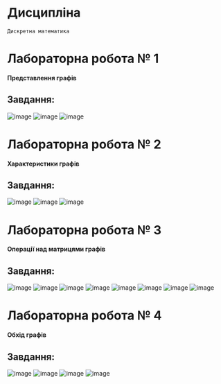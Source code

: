 # Дисципліна

`Дискретна математика`

# Лабораторна робота № 1

**Представлення графів**

## Завдання:

![image](https://github.com/zerorchik/DM_1_labs/assets/103893849/c36bd516-494d-4503-8496-3eff2d586405)
![image](https://github.com/zerorchik/DM_1_labs/assets/103893849/873e48c0-60f3-4894-98f3-c3cb54c9a3bf)
![image](https://github.com/zerorchik/DM_1_labs/assets/103893849/473b4df5-38b1-4d2e-816d-e1dc4bd3caa7)

# Лабораторна робота № 2

**Характеристики графів**

## Завдання:

![image](https://github.com/zerorchik/DM_1_labs/assets/103893849/4dc382d9-0f25-4890-9ff5-836eee0f6c1a)
![image](https://github.com/zerorchik/DM_1_labs/assets/103893849/d99ff534-ab00-4114-9bd6-daa422b6ab2f)
![image](https://github.com/zerorchik/DM_1_labs/assets/103893849/e9e53118-32e7-4b77-98a1-c1cc8d145e18)

# Лабораторна робота № 3

**Операції над матрицями графів**

## Завдання:

![image](https://github.com/zerorchik/DM_1_labs/assets/103893849/7ca0657a-951d-4a82-8068-99b8c55388f8)
![image](https://github.com/zerorchik/DM_1_labs/assets/103893849/88a93d92-2ced-4c4a-90ed-e1e249cdaca1)
![image](https://github.com/zerorchik/DM_1_labs/assets/103893849/7d6f8d44-44f2-4dbe-a2b3-56f53cced805)
![image](https://github.com/zerorchik/DM_1_labs/assets/103893849/2f47b688-d0e8-4230-a249-06a26018db8b)
![image](https://github.com/zerorchik/DM_1_labs/assets/103893849/46d7c8bb-5027-457c-9a92-4e9b91b25760)
![image](https://github.com/zerorchik/DM_1_labs/assets/103893849/188f9000-cf17-4579-bacb-4a27fbc850d7)
![image](https://github.com/zerorchik/DM_1_labs/assets/103893849/7b70abb9-7639-4acf-bd28-cc7c48eaa6ea)
![image](https://github.com/zerorchik/DM_1_labs/assets/103893849/760137cf-e840-4af6-a131-f651c40165e6)

# Лабораторна робота № 4

**Обхід графів**

## Завдання:

![image](https://github.com/zerorchik/DM_1_labs/assets/103893849/031a602b-0c70-4ba6-820c-949b9e1b6509)
![image](https://github.com/zerorchik/DM_1_labs/assets/103893849/3c29aa0a-d439-4e94-a470-711816051dfd)
![image](https://github.com/zerorchik/DM_1_labs/assets/103893849/b76aa25a-0a2a-49eb-88aa-cd98f8ca2eae)
![image](https://github.com/zerorchik/DM_1_labs/assets/103893849/d39b6146-56bc-464c-8d65-679a931379e8)
